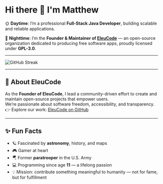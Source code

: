 # Hi there 👋 I'm Matthew

🌞 **Daytime**: I’m a professional **Full-Stack Java Developer**, building scalable and reliable applications.  

🌙 **Nighttime**: I’m the **Founder & Maintainer of [EleuCode](https://github.com/EleuCode)** — an open-source organization dedicated to producing free software apps, proudly licensed under **GPL-3.0**.

---

![GitHub Streak](https://github-readme-streak-stats.herokuapp.com?user=matthewschaney&theme=radical&hide_border=false)  

---

## 🚀 About EleuCode
As the **Founder of EleuCode**, I lead a community-driven effort to create and maintain open-source projects that empower users.  
We’re passionate about software freedom, accessibility, and transparency.  
👉 Explore our work: [EleuCode on GitHub](https://github.com/EleuCode)

---

## ✨ Fun Facts
- 🪐 Fascinated by **astronomy**, history, and maps  
- 🎮 Gamer at heart  
- 🪂 Former **paratrooper** in the U.S. Army  
- 💻 Programming since age **11** — a lifelong passion  
- 💡 Mission: contribute something meaningful to humanity — not for fame, but for fulfillment  
